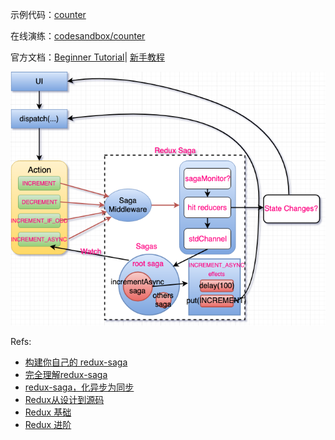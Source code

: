 
示例代码：[counter](https://github.com/redux-saga/redux-saga/tree/master/examples/counter)

在线演练：[codesandbox/counter](https://codesandbox.io/s/github/redux-saga/redux-saga/tree/master/examples/counter)

官方文档：[Beginner Tutorial](https://redux-saga.js.org/docs/introduction/BeginnerTutorial.html)|
[新手教程](https://redux-saga-in-chinese.js.org/docs/introduction/BeginnerTutorial.html)

![1.1-beginner-tutorial](./images/1.1-beginner-tutorial.png)

Refs:
* [构建你自己的 redux-saga](https://www.yuque.com/shinima/blog/qtarrq)
* [完全理解redux-saga](http://www.ayqy.net/blog/redux-saga/)
* [redux-saga，化异步为同步](https://www.chainnews.com/articles/323920610759.htm)
* [Redux从设计到源码](https://tech.meituan.com/2017/07/14/redux-design-code.html)
* [Redux 基础](https://segmentfault.com/a/1190000015978307)
* [Redux 进阶](https://segmentfault.com/a/1190000015978492)

